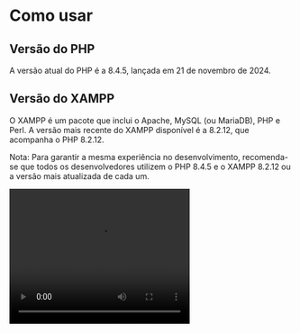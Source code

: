 # Como usar
## Versão do PHP
A versão atual do PHP é a 8.4.5, 
lançada em 21 de novembro de 2024. 

## Versão do XAMPP
O XAMPP é um pacote que inclui o Apache, MySQL (ou MariaDB), 
PHP e Perl. A versão mais recente do XAMPP disponível é a 8.2.12, que acompanha o PHP 8.2.12. 

Nota: Para garantir a mesma experiência no desenvolvimento, recomenda-se que todos os 
desenvolvedores utilizem o PHP 8.4.5 e o XAMPP 8.2.12 ou a versão mais atualizada de cada um.

<video width="320" height="240" controls>
  <source src="./TESTE TÉCNICO - PHARMAVIEWS.mp4" type="video/mp4">
  Seu navegador não suporta o elemento de vídeo.
</video>
